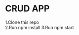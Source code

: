 # CRUD APP


1.Clone this repo                                                                                                             
2.Run npm install
3.Run npm start
